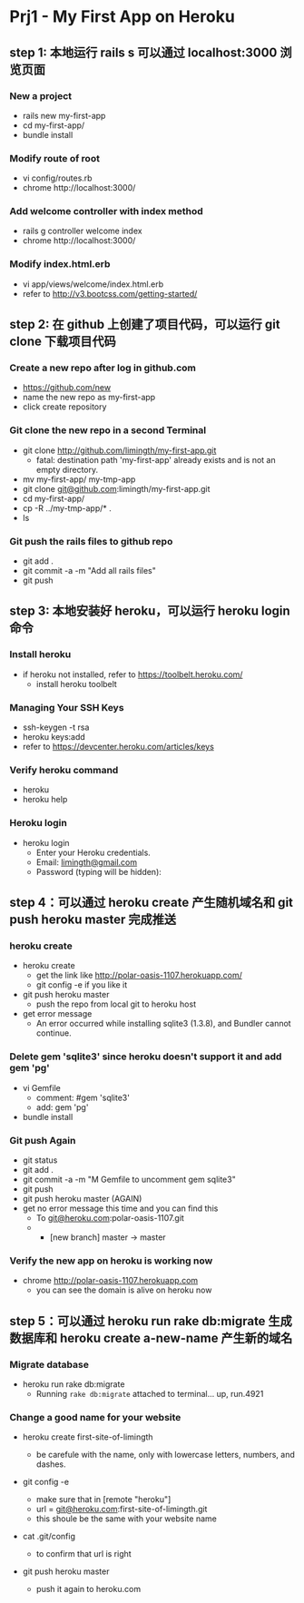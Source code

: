 # Prj1 - My First App on Heroku

step 1: 本地运行 rails s 可以通过 localhost:3000 浏览页面
------------------------------------------------------

### New a project
* rails new my-first-app
* cd my-first-app/
* bundle install

### Modify route of root 
* vi config/routes.rb 
* chrome http://localhost:3000/

### Add welcome controller with index method
* rails g controller welcome index
* chrome http://localhost:3000/

### Modify index.html.erb
* vi app/views/welcome/index.html.erb 
* refer to http://v3.bootcss.com/getting-started/


step 2: 在 github 上创建了项目代码，可以运行 git clone 下载项目代码
------------------------------------------------------

### Create a new repo after log in github.com
* https://github.com/new
* name the new repo as my-first-app
* click create repository

### Git clone the new repo in a second Terminal
* git clone http://github.com/limingth/my-first-app.git
	- fatal: destination path 'my-first-app' already exists and is not an empty directory.
* mv my-first-app/ my-tmp-app
* git clone git@github.com:limingth/my-first-app.git
* cd my-first-app/
* cp -R ../my-tmp-app/* .
* ls

### Git push the rails files to github repo
* git add .
* git commit -a -m "Add all rails files"
* git push


step 3: 本地安装好 heroku，可以运行 heroku login 命令
------------------------------------------------------

### Install heroku
* if heroku not installed, refer to https://toolbelt.heroku.com/
	- install heroku toolbelt

### Managing Your SSH Keys
* ssh-keygen -t rsa
* heroku keys:add
* refer to https://devcenter.heroku.com/articles/keys

### Verify heroku command
* heroku 
* heroku help

### Heroku login
* heroku login 
	- Enter your Heroku credentials.
	- Email: limingth@gmail.com
	- Password (typing will be hidden): 


step 4：可以通过 heroku create 产生随机域名和 git push heroku master 完成推送
------------------------------------------------------

### heroku create
* heroku create
	- get the link like http://polar-oasis-1107.herokuapp.com/
	- git config -e if you like it
* git push heroku master
	- push the repo from local git to heroku host
* get error message
	- An error occurred while installing sqlite3 (1.3.8), and Bundler cannot continue.

### Delete gem 'sqlite3' since heroku doesn't support it and add gem 'pg'
* vi Gemfile
	- comment: #gem 'sqlite3'
	- add: gem 'pg'
* bundle install

### Git push Again
* git status
* git add .
* git commit -a -m "M Gemfile to uncomment gem sqlite3"
* git push 
* git push heroku master (AGAIN)
* get no error message this time and you can find this
	- To git@heroku.com:polar-oasis-1107.git
	- * [new branch]      master -> master

### Verify the new app on heroku is working now
* chrome http://polar-oasis-1107.herokuapp.com
	- you can see the domain is alive on heroku now 


step 5：可以通过 heroku run rake db:migrate 生成数据库和 heroku create a-new-name 产生新的域名
------------------------------------------------------

### Migrate database 
* heroku run rake db:migrate
	- Running `rake db:migrate` attached to terminal... up, run.4921

### Change a good name for your website
* heroku create first-site-of-limingth
	- be carefule with the name, only with lowercase letters, numbers, and dashes.

* git config -e
	- make sure that in [remote "heroku"]
	- url = git@heroku.com:first-site-of-limingth.git
	- this shoule be the same with your website name

* cat .git/config
	- to confirm that url is right 

* git push heroku master 
	- push it again to heroku.com 



	
